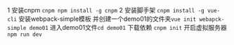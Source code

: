 1 安装cnpm ``cnpm npm install -g cnpm``
2 安装脚手架 ``cnpm install -g vue-cli``
安装webpack-simple模板 并创建一个demo01的文件夹``vue init webapck-simple demo01``
进入demo01文件``cd demo01``
下载依赖 ``cnpm init``
开启虚拟服务器 ``npm run dev``
